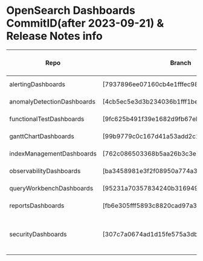 #  OpenSearch Dashboards CommitID(after 2023-09-21) & Release Notes info
|           Repo           |                  Branch                  |CommitID|Commit Date|Release Notes Exists|                                                                                                 URL                                                                                                  |
|--------------------------|------------------------------------------|--------|-----------|--------------------|------------------------------------------------------------------------------------------------------------------------------------------------------------------------------------------------------|
|alertingDashboards        |[7937896ee07160cb4e1fffec989ff64c60c64fa6]| 7937896|2023-11-30 |False               |                                                                                                                                                                                                      |
|anomalyDetectionDashboards|[4cb5ec5e3d3b234036b1fff1be65186293aefba7]|4cb5ec5 |2023-11-30 |False               |                                                                                                                                                                                                      |
|functionalTestDashboards  |[9fc625b491f39e1682d9fb67ebd862537b103969]|9fc625b |2023-12-01 |False               |                                                                                                                                                                                                      |
|ganttChartDashboards      |[99b9779c0c167d41a53add2c1681ac9968c389c2]|99b9779 |2023-11-30 |False               |                                                                                                                                                                                                      |
|indexManagementDashboards |[762c086503368b5aa26b3c3e7fe9413aaaaec77f]|762c086 |2023-11-30 |False               |                                                                                                                                                                                                      |
|observabilityDashboards   |[ba3458981e3f2f08950a774a3e2f27e2cdd04885]|ba34589 |2023-11-30 |False               |                                                                                                                                                                                                      |
|queryWorkbenchDashboards  |[95231a70357834240b3169491a8ce35c36fff0cf]|95231a7 |2023-11-30 |False               |                                                                                                                                                                                                      |
|reportsDashboards         |[fb6e305fff5893c8820cad97a353465dcfc1edc6]|fb6e305 |2023-11-30 |False               |                                                                                                                                                                                                      |
|securityDashboards        |[307c7a0674ad1d15fe575a3dbf0a3a7213634099]|307c7a0 |2023-12-08 |True                |https://raw.githubusercontent.com/opensearch-project/security-dashboards-plugin/307c7a0674ad1d15fe575a3dbf0a3a7213634099/release-notes/opensearch-security-dashboards-plugin.release-notes-1.3.14.0.md|
